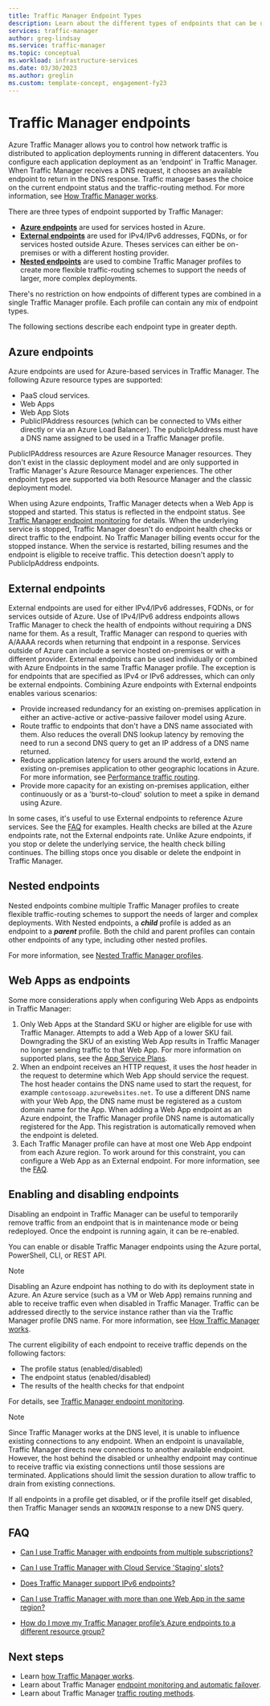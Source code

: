 ```yaml
---
title: Traffic Manager Endpoint Types
description: Learn about the different types of endpoints that can be used with Azure Traffic Manager.
services: traffic-manager
author: greg-lindsay
ms.service: traffic-manager
ms.topic: conceptual
ms.workload: infrastructure-services
ms.date: 03/30/2023
ms.author: greglin
ms.custom: template-concept, engagement-fy23
---
```


# Traffic Manager endpoints

Azure Traffic Manager allows you to control how network traffic is distributed to application deployments running in different datacenters. You configure each application deployment as an 'endpoint' in Traffic Manager. When Traffic Manager receives a DNS request, it chooses an available endpoint to return in the DNS response. Traffic manager bases the choice on the current endpoint status and the traffic-routing method. For more information, see [How Traffic Manager works](traffic-manager-how-it-works.md).

There are three types of endpoint supported by Traffic Manager:

* [**Azure endpoints**](#azure-endpoints) are used for services hosted in Azure.
* [**External endpoints**](#external-endpoints) are used for IPv4/IPv6 addresses, FQDNs, or for services hosted outside Azure. Theses services can either be on-premises or with a different hosting provider.
* [**Nested endpoints**](#nested-endpoints) are used to combine Traffic Manager profiles to create more flexible traffic-routing schemes to support the needs of larger, more complex deployments.

There's no restriction on how endpoints of different types are combined in a single Traffic Manager profile. Each profile can contain any mix of endpoint types.

The following sections describe each endpoint type in greater depth.

## Azure endpoints

Azure endpoints are used for Azure-based services in Traffic Manager. The following Azure resource types are supported:

* PaaS cloud services.
* Web Apps
* Web App Slots
* PublicIPAddress resources (which can be connected to VMs either directly or via an Azure Load Balancer). The publicIpAddress must have a DNS name assigned to be used in a Traffic Manager profile.

PublicIPAddress resources are Azure Resource Manager resources. They don't exist in the classic deployment model and are only supported in Traffic Manager's Azure Resource Manager experiences. The other endpoint types are supported via both Resource Manager and the classic deployment model.

When using Azure endpoints, Traffic Manager detects when a Web App is stopped and started. This status is reflected in the endpoint status. See [Traffic Manager endpoint monitoring](traffic-manager-monitoring.md#endpoint-and-profile-status) for details. When the underlying service is stopped, Traffic Manager doesn't do endpoint health checks or direct traffic to the endpoint. No Traffic Manager billing events occur for the stopped instance. When the service is restarted, billing resumes and the endpoint is eligible to receive traffic. This detection doesn't apply to PublicIpAddress endpoints.

## External endpoints

External endpoints are used for either IPv4/IPv6 addresses, FQDNs, or for services outside of Azure. Use of IPv4/IPv6 address endpoints allows Traffic Manager to check the health of endpoints without requiring a DNS name for them. As a result, Traffic Manager can respond to queries with A/AAAA records when returning that endpoint in a response. Services outside of Azure can include a service hosted on-premises or with a different provider. External endpoints can be used individually or combined with Azure Endpoints in the same Traffic Manager profile. The exception is for endpoints that are specified as IPv4 or IPv6 addresses, which can only be external endpoints. Combining Azure endpoints with External endpoints enables various scenarios:

* Provide increased redundancy for an existing on-premises application in either an active-active or active-passive failover model using Azure. 
* Route traffic to endpoints that don't have a DNS name associated with them. Also reduces the overall DNS lookup latency by removing the need to run a second DNS query to get an IP address of a DNS name returned.
* Reduce application latency for users around the world, extend an existing on-premises application to other geographic locations in Azure. For more information, see [Performance traffic routing](traffic-manager-routing-methods.md#performance).
* Provide more capacity for an existing on-premises application, either continuously or as a 'burst-to-cloud' solution to meet a spike in demand using Azure.

In some cases, it's useful to use External endpoints to reference Azure services. See the [FAQ](traffic-manager-faqs.md#traffic-manager-endpoints) for examples. Health checks are billed at the Azure endpoints rate, not the External endpoints rate. Unlike Azure endpoints, if you stop or delete the underlying service, the health check billing continues. The billing stops once you disable or delete the endpoint in Traffic Manager.

## Nested endpoints

Nested endpoints combine multiple Traffic Manager profiles to create flexible traffic-routing schemes to support the needs of larger and complex deployments. With Nested endpoints, a ***child*** profile is added as an endpoint to a ***parent*** profile. Both the child and parent profiles can contain other endpoints of any type, including other nested profiles. 

For more information, see [Nested Traffic Manager profiles](traffic-manager-nested-profiles.md).

## Web Apps as endpoints

Some more considerations apply when configuring Web Apps as endpoints in Traffic Manager:

1. Only Web Apps at the Standard SKU or higher are eligible for use with Traffic Manager. Attempts to add a Web App of a lower SKU fail. Downgrading the SKU of an existing Web App results in Traffic Manager no longer sending traffic to that Web App. For more information on supported plans, see the [App Service Plans](https://azure.microsoft.com/pricing/details/app-service/plans/).
2. When an endpoint receives an HTTP request, it uses the *host* header in the request to determine which Web App should service the request. The host header contains the DNS name used to start the request, for example `contosoapp.azurewebsites.net`. To use a different DNS name with your Web App, the DNS name must be registered as a custom domain name for the App. When adding a Web App endpoint as an Azure endpoint, the Traffic Manager profile DNS name is automatically registered for the App. This registration is automatically removed when the endpoint is deleted.
3. Each Traffic Manager profile can have at most one Web App endpoint from each Azure region. To work around for this constraint, you can configure a Web App as an External endpoint. For more information, see the [FAQ](traffic-manager-faqs.md#traffic-manager-endpoints).

## Enabling and disabling endpoints

Disabling an endpoint in Traffic Manager can be useful to temporarily remove traffic from an endpoint that is in maintenance mode or being redeployed. Once the endpoint is running again, it can be re-enabled.

You can enable or disable Traffic Manager endpoints using the Azure portal, PowerShell, CLI, or REST API.

> [!NOTE]
> Disabling an Azure endpoint has nothing to do with its deployment state in Azure. An Azure service (such as a VM or Web App) remains running and able to receive traffic even when disabled in Traffic Manager. Traffic can be addressed directly to the service instance rather than via the Traffic Manager profile DNS name. For more information, see [How Traffic Manager works](traffic-manager-how-it-works.md).

The current eligibility of each endpoint to receive traffic depends on the following factors:

* The profile status (enabled/disabled)
* The endpoint status (enabled/disabled)
* The results of the health checks for that endpoint

For details, see [Traffic Manager endpoint monitoring](traffic-manager-monitoring.md#endpoint-and-profile-status).

> [!NOTE]
> Since Traffic Manager works at the DNS level, it is unable to influence existing connections to any endpoint. When an endpoint is unavailable, Traffic Manager directs new connections to another available endpoint. However, the host behind the disabled or unhealthy endpoint may continue to receive traffic via existing connections until those sessions are terminated. Applications should limit the session duration to allow traffic to drain from existing connections.

If all endpoints in a profile get disabled, or if the profile itself get disabled, then Traffic Manager sends an `NXDOMAIN` response to a new DNS query.

## FAQ

* [Can I use Traffic Manager with endpoints from multiple subscriptions?](./traffic-manager-faqs.md#can-i-use-traffic-manager-with-endpoints-from-multiple-subscriptions)

* [Can I use Traffic Manager with Cloud Service 'Staging' slots?](./traffic-manager-faqs.md#can-i-use-traffic-manager-with-cloud-service-staging-slots)

* [Does Traffic Manager support IPv6 endpoints?](./traffic-manager-faqs.md#does-traffic-manager-support-ipv6-endpoints)

* [Can I use Traffic Manager with more than one Web App in the same region?](./traffic-manager-faqs.md#can-i-use-traffic-manager-with-more-than-one-web-app-in-the-same-region)

* [How do I move my Traffic Manager profile’s Azure endpoints to a different resource group?](./traffic-manager-faqs.md#how-do-i-move-my-traffic-manager-profiles-azure-endpoints-to-a-different-resource-group-or-subscription)

## Next steps

* Learn [how Traffic Manager works](traffic-manager-how-it-works.md).
* Learn about Traffic Manager [endpoint monitoring and automatic failover](traffic-manager-monitoring.md).
* Learn about Traffic Manager [traffic routing methods](traffic-manager-routing-methods.md).